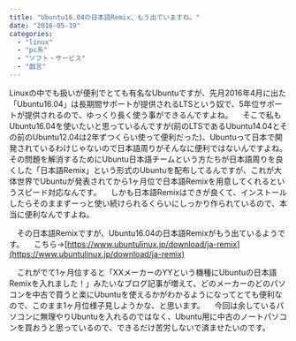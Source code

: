 ```yaml
---
title: "Ubuntu16.04の日本語Remix、もう出ていますね。"
date: "2016-05-19"
categories: 
  - "linux"
  - "pc系"
  - "ソフト・サービス"
  - "戯言"
---
```


Linuxの中でも扱いが便利でとても有名なUbuntuですが、先月2016年4月に出た「Ubuntu16.04」は長期間サポートが提供されるLTSという奴で、5年位サポートが提供されるので、ゆっくり長く使う事ができるんですよね。 　そこで私もUbuntu16.04を使いたいと思っているんですが(前のLTSであるUbuntu14.04とその前のUbuntu12.04は2年ずつくらい使って便利だった)、Ubuntuって日本で開発されているわけじゃないので日本語周りがそんなに便利ではないんですよね。その問題を解消するためにUbuntu日本語チームという方たちが日本語周りを良くした「日本語Remix」という形式のUbuntuを配布してるんですが、これが大体世界でUbuntuが発表されてから1ヶ月位で日本語Remixを用意してくれるというスピード対応なんです。 　しかも日本語Remixはできが良くて、インストールしたらそのままずーっと使い続けられるくらいにしっかり作られているので、本当に便利なんですよね。

　その日本語Remixですが、Ubuntu16.04の日本語Remixがもう出ているようです。 　こちら→[https://www.ubuntulinux.jp/download/ja-remix](https://www.ubuntulinux.jp/download/ja-remix)

　これがでて1ヶ月位すると「XXメーカーのYYという機種にUbuntuの日本語Remixを入れました！」みたいなブログ記事が増えて、どのメーカーのどのパソコンを中古で買うと楽にUbuntuを使えるかがわかるようになってとても便利なので、このまま1ヶ月位様子見しようかな、と思います。 　今回は余しているパソコンに無理やりUbuntuを入れるのではなく、Ubuntu用に中古のノートパソコンを買おうと思っているので、できるだけ苦労しないで済ませたいのです。
